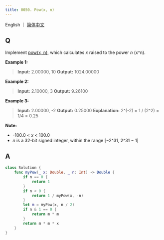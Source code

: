 ```yaml
---
title: 0050. Pow(x, n)
---
```


English ｜ [简体中文](leetcode/0050)



## Q

Implement [pow(x, n)](https://www.cplusplus.com/reference/valarray/pow/), which calculates *x* raised to the power *n* (x^n).

**Example 1:**

>**Input:** 2.00000, 10
>**Output:** 1024.00000

**Example 2:**

>**Input:** 2.10000, 3
>**Output:** 9.26100

**Example 3:**

>**Input:** 2.00000, -2
>**Output:** 0.25000
>**Explanation:** 2^(-2) = 1 / (2^2) = 1/4 = 0.25

**Note:**

- -100.0 < *x* < 100.0
- *n* is a 32-bit signed integer, within the range [−2^31, 2^31 − 1]

## A

```swift
class Solution {
    func myPow(_ x: Double, _ n: Int) -> Double {
        if n == 0 {
            return 1
        }
        if n < 0 {
            return 1 / myPow(x, -n)
        }
        let m = myPow(x, n / 2)
        if n & 1 == 0 {
            return m * m
        }
        return m * m * x
    }
}
```

